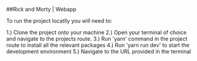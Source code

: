 ##Rick and Morty | Webapp

To run the project locatlly you will need to:

1.) Clone the project onto your machine
2.) Open your terminal of choice and navigate to the projects route.
3.) Run 'yarn' command in the project route to install all the relevant packages
4.) Run 'yarn run dev' to start the development environment
5.) Navigate to the URL provided in the terminal
